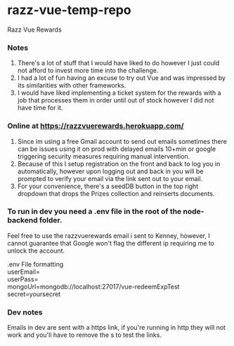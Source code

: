 # razz-vue-temp-repo

Razz Vue Rewards 

### Notes
1. There's a lot of stuff that I would have liked to do however I just could not afford to invest more time into the challenge.
2. I had a lot of fun having an excuse to try out Vue and was impressed by its similarities with other frameworks.
3. I would have liked implementing a ticket system for the rewards with a job that processes them in order until out of stock however I  did not have time for it.

### Online at https://razzvuerewards.herokuapp.com/  
1. Since im using a free Gmail account to send out emails sometimes there can be issues using it on prod with delayed emails 10+min or google triggering security measures requiring manual intervention.
2. Because of this I setup registration on the front and back to log you in automatically, however upon logging out and back in you will be prompted
to verify your email via the link sent out to your email.
3. For your convenience, there's a seedDB button in the top right dropdown that drops the Prizes collection and reinserts documents.




### To run in dev you need a .env file in the root of the node-backend folder.
Feel free to use the razzvuerewards email i sent to Kenney, however, I cannot guarantee that Google won't flag the different ip requiring me to unlock the account.  
  
 .env File formatting  
userEmail=  
userPass=  
mongoUrl=mongodb://localhost:27017/vue-redeemExpTest  
secret=yoursecret  

### Dev notes  
Emails in dev are sent with a https link, if you're running in http they will not work and you'll have to remove the s to test the links.  

